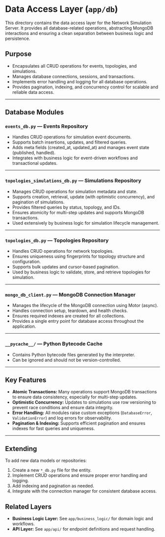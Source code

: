 # Data Access Layer (`app/db`)

This directory contains the data access layer for the Network Simulation Server. It provides all database-related operations, abstracting MongoDB interactions and ensuring a clean separation between business logic and persistence.

## Purpose

- Encapsulates all CRUD operations for events, topologies, and simulations.
- Manages database connections, sessions, and transactions.
- Implements error handling and logging for all database operations.
- Provides pagination, indexing, and concurrency control for scalable and reliable data access.

---

## Database Modules

### `events_db.py` — Events Repository

- Handles CRUD operations for simulation event documents.
- Supports batch insertions, updates, and filtered queries.
- Adds meta fields (created_at, updated_at) and manages event state (published, handled).
- Integrates with business logic for event-driven workflows and transactional updates.

---

### `topologies_simulations_db.py` — Simulations Repository

- Manages CRUD operations for simulation metadata and state.
- Supports creation, retrieval, update (with optimistic concurrency), and pagination of simulations.
- Provides filtered queries by status, topology, and IDs.
- Ensures atomicity for multi-step updates and supports MongoDB transactions.
- Used extensively by business logic for simulation lifecycle management.

---

### `topologies_db.py` — Topologies Repository

- Handles CRUD operations for network topologies.
- Ensures uniqueness using fingerprints for topology structure and configuration.
- Supports bulk updates and cursor-based pagination.
- Used by business logic to validate, store, and retrieve topologies for simulation.

---

### `mongo_db_client.py` — MongoDB Connection Manager

- Manages the lifecycle of the MongoDB connection using Motor (async).
- Handles connection setup, teardown, and health checks.
- Ensures required indexes are created for all collections.
- Provides a single entry point for database access throughout the application.

---

### `__pycache__/` — Python Bytecode Cache

- Contains Python bytecode files generated by the interpreter.
- Can be ignored and should not be version-controlled.

---

## Key Features

- **Atomic Transactions:** Many operations support MongoDB transactions to ensure data consistency, especially for multi-step updates.
- **Optimistic Concurrency:** Updates to simulations use row versioning to prevent race conditions and ensure data integrity.
- **Error Handling:** All modules raise custom exceptions (`DatabaseError`, `ValidationError`) and log errors for observability.
- **Pagination & Indexing:** Supports efficient pagination and ensures indexes for fast queries and uniqueness.

---

## Extending

To add new data models or repositories:

1. Create a new `*_db.py` file for the entity.
2. Implement CRUD operations and ensure proper error handling and logging.
3. Add indexing and pagination as needed.
4. Integrate with the connection manager for consistent database access.

## Related Layers

- **Business Logic Layer:** See `app/business_logic/` for domain logic and workflows.
- **API Layer:** See `app/api/` for endpoint definitions and request handling. 